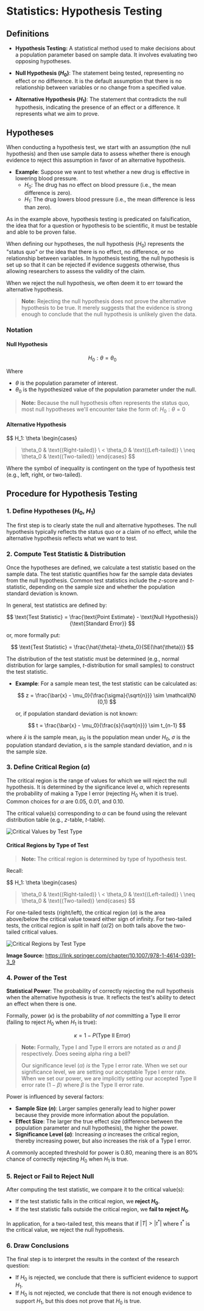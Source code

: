 # Statistics: Hypothesis Testing

## Definitions

- **Hypothesis Testing:** A statistical method used to make decisions about a population parameter based on sample data. It involves evaluating two opposing hypotheses.

- **Null Hypothesis ($H_0$)**: The statement being tested, representing no effect or no difference. It is the default assumption that there is no relationship between variables or no change from a specified value.

- **Alternative Hypothesis ($H_1$)**: The statement that contradicts the null hypothesis, indicating the presence of an effect or a difference. It represents what we aim to prove.

## Hypotheses

When conducting a hypothesis test, we start with an assumption (the null hypothesis) and then use sample data to assess whether there is enough evidence to reject this assumption in favor of an alternative hypothesis. 

- **Example**: Suppose we want to test whether a new drug is effective in lowering blood pressure. 
  - $H_0$: The drug has no effect on blood pressure (i.e., the mean difference is zero).
  - $H_1$: The drug lowers blood pressure (i.e., the mean difference is less than zero).

As in the example above, hypothesis testing is predicated on falsification, the idea that for a question or hypothesis to be scientific, it must be testable and able to be proven false. 

When defining our hypotheses, the null hypothesis ($H_0$) represents the "status quo" or the idea that there is no effect, no difference, or no relationship between variables. In hypothesis testing, the null hypothesis is set up so that it can be rejected if evidence suggests otherwise, thus allowing researchers to assess the validity of the claim.

When we reject the null hypothesis, we often deem it to err toward the alternative hypothesis.

> **Note:** Rejecting the null hypothesis does not prove the alternative hypothesis to be true. It merely suggests that the evidence is strong enough to conclude that the null hypothesis is unlikely given the data.

### Notation

#### Null Hypothesis

$$
H_0: \theta = \theta_0
$$

Where

- $\theta$ is the population parameter of interest.
- $\theta_0$ is the hypothesized value of the population parameter under the null.

> **Note:** Because the null hypothesis often represents the status quo, most null hypotheses we'll encounter take the form of: $H_0: \theta = 0$

#### Alternative Hypothesis

$$
H_1: \theta \begin{cases} 
> \theta_0 & \text{(Right-tailed)} \\
< \theta_0 & \text{(Left-tailed)} \\
\neq \theta_0 & \text{(Two-tailed)}
\end{cases}
$$

Where the symbol of inequality is contingent on the type of hypothesis test (e.g., left, right, or two-tailed).

## Procedure for Hypothesis Testing

### 1. Define Hypotheses ($H_0$, $H_1$)

The first step is to clearly state the null and alternative hypotheses. The null hypothesis typically reflects the status quo or a claim of no effect, while the alternative hypothesis reflects what we want to test.

### 2. Compute Test Statistic & Distribution

Once the hypotheses are defined, we calculate a test statistic based on the sample data. The test statistic quantifies how far the sample data deviates from the null hypothesis. Common test statistics include the $z$-score and $t$-statistic, depending on the sample size and whether the population standard deviation is known.

In general, test statistics are defined by:

$$
\text{Test Statistic} = \frac{\text{Point Estimate} - \text{Null Hypothesis}}{\text{Standard Error}} 
$$ 

or, more formally put:

$$
\text{Test Statistic} = \frac{\hat{\theta}-\theta_0}{SE(\hat{\theta})}
$$

The distribution of the test statistic must be determined (e.g., normal distribution for large samples, $t$-distribution for small samples) to construct the test statistic.

- **Example**: For a sample mean test, the test statistic can be calculated as:

    $$
    z = \frac{\bar{x} - \mu_0}{\frac{\sigma}{\sqrt{n}}} \sim \mathcal{N}(0,1)
    $$

    or, if population standard deviation is not known:

    $$
    t = \frac{\bar{x} - \mu_0}{\frac{s}{\sqrt{n}}} \sim t_{n-1}
    $$


where $\bar{x}$ is the sample mean, $\mu_0$ is the population mean under $H_0$, $\sigma$ is the population standard deviation, $s$ is the sample standard deviation, and $n$ is the sample size.

### 3. Define Critical Region ($\alpha$)

The critical region is the range of values for which we will reject the null hypothesis. It is determined by the significance level $\alpha$, which represents the probability of making a Type I error (rejecting $H_0$ when it is true). Common choices for $\alpha$ are 0.05, 0.01, and 0.10.

The critical value(s) corresponding to $\alpha$ can be found using the relevant distribution table (e.g., $z$-table, $t$-table).

![Critical Values by Test Type](/content/images/causal_inference/critical_values.png)

#### Critical Regions by Type of Test

> **Note:** The critical region is determined by type of hypothesis test. 

Recall:

$$
H_1: \theta \begin{cases} 
> \theta_0 & \text{(Right-tailed)} \\
< \theta_0 & \text{(Left-tailed)} \\
\neq \theta_0 & \text{(Two-tailed)}
\end{cases}
$$

For one-tailed tests (right/left), the critical region ($\alpha$) is the area above/below the critical value toward either sign of infinity. For two-tailed tests, the critical region is split in half ($\alpha/2$) on both tails above the two-tailed critical values.

![Critical Regions by Test Type](/content/images/causal_inference/critical_regions.png)

**Image Source:** https://link.springer.com/chapter/10.1007/978-1-4614-0391-3_9

### 4. Power of the Test

**Statistical Power**: The probability of correctly rejecting the null hypothesis when the alternative hypothesis is true. It reflects the test's ability to detect an effect when there is one.

Formally, power ($\kappa$) is the probability of *not* committing a Type II error (failing to reject $H_0$ when $H_1$ is true):

$$
\kappa = 1-P(\text{Type II Error})
$$

> **Note:** Formally, Type I and Type II errors are notated as $\alpha$ and $\beta$ respectively. Does seeing alpha ring a bell? 
>
> Our significance level ($\alpha$) *is* the Type I error rate. When we set our significance level, we are setting our acceptable Type I error rate. When we set our power, we are implicitly setting our accepted Type II error rate ($1-\beta$) where $\beta$ is the Type II error rate.

Power is influenced by several factors:
- **Sample Size ($n$)**: Larger samples generally lead to higher power because they provide more information about the population.
- **Effect Size**: The larger the true effect size (difference between the population parameter and null hypothesis), the higher the power.
- **Significance Level ($\alpha$)**: Increasing $\alpha$ increases the critical region, thereby increasing power, but also increases the risk of a Type I error.

A commonly accepted threshold for power is 0.80, meaning there is an 80% chance of correctly rejecting $H_0$ when $H_1$ is true.

### 5. Reject or Fail to Reject Null

After computing the test statistic, we compare it to the critical value(s):

- If the test statistic falls in the critical region, we **reject $H_0$**.
- If the test statistic falls outside the critical region, we **fail to reject $H_0$**.

In application, for a two-tailed test, this means that if $|T|>|t^*|$ where $t^*$ is the critical value, we reject the null hypothesis.

### 6. Draw Conclusions

The final step is to interpret the results in the context of the research question:

- If $H_0$ is rejected, we conclude that there is sufficient evidence to support $H_1$.
- If $H_0$ is not rejected, we conclude that there is not enough evidence to support $H_1$, but this does not prove that $H_0$ is true.